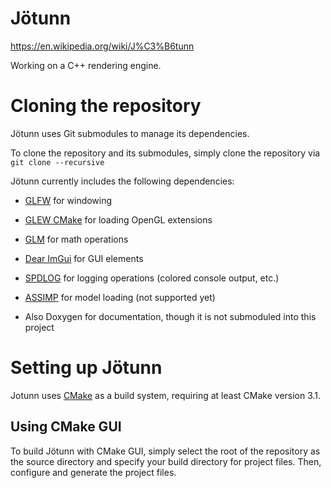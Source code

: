 # Jötunn
https://en.wikipedia.org/wiki/J%C3%B6tunn

Working on a C++ rendering engine.

# Cloning the repository

Jötunn uses Git submodules to manage its dependencies.

To clone the repository and its submodules, simply clone the repository via `git clone --recursive`

Jötunn currently includes the following dependencies:
* [GLFW](https://github.com/glfw/glfw) for windowing
* [GLEW CMake](https://github.com/Perlmint/glew-cmake) for loading OpenGL extensions
* [GLM](https://github.com/g-truc/glm) for math operations
* [Dear ImGui](https://github.com/ocornut/imgui) for GUI elements
* [SPDLOG](https://github.com/gabime/spdlog) for logging operations (colored console output, etc.)
* [ASSIMP](https://github.com/assimp/assimp) for model loading (not supported yet)

* Also Doxygen for documentation, though it is not submoduled into this project

# Setting up Jötunn

Jotunn uses [CMake](https://cmake.org/) as a build system, requiring at least CMake version 3.1.

## Using CMake GUI

To build Jötunn with CMake GUI, simply select the root of the repository as the source directory and specify your build directory for project files. Then, configure and generate the project files.

